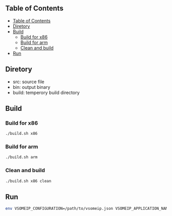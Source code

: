 ## Table of Contents
- [Table of Contents](#table-of-contents)
- [Diretory](#diretory)
- [Build](#build)
  - [Build for x86](#build-for-x86)
  - [Build for arm](#build-for-arm)
  - [Clean and build](#clean-and-build)
- [Run](#run)

## Diretory
+ src: source file
+ bin: output binary
+ build: temperory build directory

## Build
### Build for x86
```bash
./build.sh x86
```
### Build for arm
```bash
./build.sh arm
```
### Clean and build
```bash
./build.sh x86 clean
```
## Run
```bash
env VSOMEIP_CONFIGURATION=/path/to/vsomeip.json VSOMEIP_APPLICATION_NAME=SampleApp ./sample-app
```